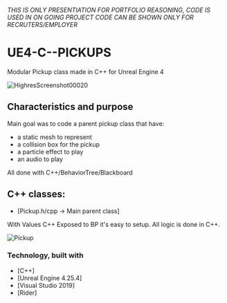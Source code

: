 
*THIS IS ONLY PRESENTIATION FOR PORTFOLIO REASONING,
CODE IS USED IN ON GOING PROJECT
CODE CAN BE SHOWN ONLY FOR RECRUTERS/EMPLOYER*

# UE4-C--PICKUPS
Modular Pickup class made in C++ for Unreal Engine 4 

![HighresScreenshot00020](https://user-images.githubusercontent.com/53401206/101003922-b5504000-3560-11eb-82b7-2703f3f52e44.png)


<!-- Characteristics and purpose -->
## Characteristics and purpose

Main goal was to code a parent pickup class that have:
- a static mesh to represent
- a collision box for the pickup
- a particle effect to play
- an audio to play

All done with C++/BehaviorTree/Blackboard

## C++ classes:

* [Pickup.h/cpp -> Main parent class]



With Values C++ Exposed to BP it's easy to setup.
All logic is done in C++.

![Pickup](https://user-images.githubusercontent.com/53401206/101007139-a3bb6800-3561-11eb-88b4-45d3dbe066d0.png)





### Technology, built with

* [C++]
* [Unreal Engine 4.25.4]
* [Visual Studio 2019]
* [Rider]
